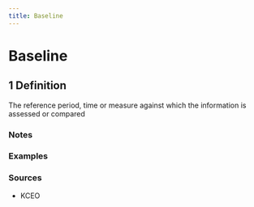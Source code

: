 ```yaml
---
title: Baseline
---
```


# Baseline

## 1 Definition

The reference period, time or measure against which the information is assessed or compared

### Notes 

### Examples 

### Sources
- KCEO
